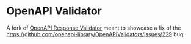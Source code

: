 # OpenAPI Validator

A fork of [OpenAPI Response Validator](https://www.npmjs.com/package/openapi-response-validator) meant to showcase a fix of the https://github.com/openapi-library/OpenAPIValidators/issues/229 bug.
